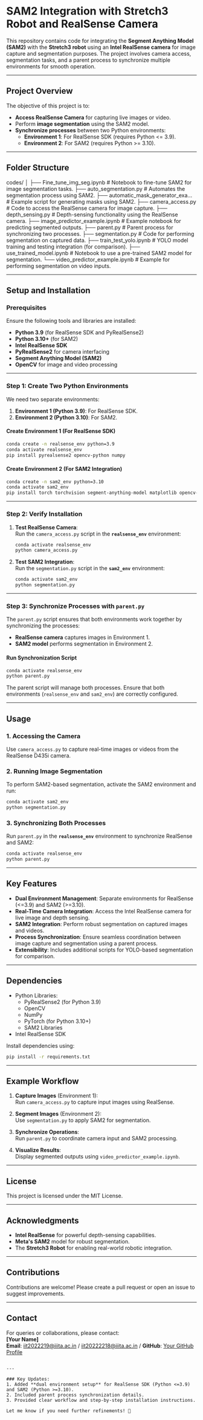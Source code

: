 


# SAM2 Integration with Stretch3 Robot and RealSense Camera

This repository contains code for integrating the **Segment Anything Model (SAM2)** with the **Stretch3 robot** using an **Intel RealSense camera** for image capture and segmentation purposes. The project involves camera access, segmentation tasks, and a parent process to synchronize multiple environments for smooth operation.

---

## Project Overview  

The objective of this project is to:  
- **Access RealSense Camera** for capturing live images or video.  
- Perform **image segmentation** using the SAM2 model.  
- **Synchronize processes** between two Python environments:  
   - **Environment 1**: For RealSense SDK (requires Python <= 3.9).  
   - **Environment 2**: For SAM2 (requires Python >= 3.10).  

---

## Folder Structure  


codes/
│
├── Fine_tune_img_seg.ipynb           # Notebook to fine-tune SAM2 for image segmentation tasks.
├── auto_segmentation.py             # Automates the segmentation process using SAM2.
├── automatic_mask_generator_exa...  # Example script for generating masks using SAM2.
├── camera_access.py                 # Code to access the RealSense camera for image capture.
├── depth_sensing.py                 # Depth-sensing functionality using the RealSense camera.
├── image_predictor_example.ipynb    # Example notebook for predicting segmented outputs.
├── parent.py                        # Parent process for synchronizing two processes.
├── segmentation.py                  # Code for performing segmentation on captured data.
├── train_test_yolo.ipynb            # YOLO model training and testing integration (for comparison).
├── use_trained_model.ipynb          # Notebook to use a pre-trained SAM2 model for segmentation.
└── video_predictor_example.ipynb    # Example for performing segmentation on video inputs.


---

## Setup and Installation  

### Prerequisites  
Ensure the following tools and libraries are installed:  
- **Python 3.9** (for RealSense SDK and PyRealSense2)  
- **Python 3.10+** (for SAM2)  
- **Intel RealSense SDK**  
- **PyRealSense2** for camera interfacing  
- **Segment Anything Model (SAM2)**  
- **OpenCV** for image and video processing  

---

### Step 1: Create Two Python Environments  

We need two separate environments:  
1. **Environment 1 (Python 3.9)**: For RealSense SDK.  
2. **Environment 2 (Python 3.10)**: For SAM2.  

#### Create Environment 1 (For RealSense SDK)  
```bash
conda create -n realsense_env python=3.9
conda activate realsense_env
pip install pyrealsense2 opencv-python numpy
```

#### Create Environment 2 (For SAM2 Integration)  
```bash
conda create -n sam2_env python=3.10
conda activate sam2_env
pip install torch torchvision segment-anything-model matplotlib opencv-python numpy
```

---

### Step 2: Verify Installation  

1. **Test RealSense Camera**:  
   Run the `camera_access.py` script in the **`realsense_env`** environment:  
   ```bash
   conda activate realsense_env
   python camera_access.py
   ```

2. **Test SAM2 Integration**:  
   Run the `segmentation.py` script in the **`sam2_env`** environment:  
   ```bash
   conda activate sam2_env
   python segmentation.py
   ```

---

### Step 3: Synchronize Processes with `parent.py`  

The `parent.py` script ensures that both environments work together by synchronizing the processes:  
- **RealSense camera** captures images in Environment 1.  
- **SAM2 model** performs segmentation in Environment 2.  

#### Run Synchronization Script  
```bash
conda activate realsense_env
python parent.py
```

The parent script will manage both processes. Ensure that both environments (`realsense_env` and `sam2_env`) are correctly configured.

---

## Usage  

### 1. **Accessing the Camera**  
Use `camera_access.py` to capture real-time images or videos from the RealSense D435i camera.  

### 2. **Running Image Segmentation**  
To perform SAM2-based segmentation, activate the SAM2 environment and run:  
```bash
conda activate sam2_env
python segmentation.py
```

### 3. **Synchronizing Both Processes**  
Run `parent.py` in the **`realsense_env`** environment to synchronize RealSense and SAM2:  
```bash
conda activate realsense_env
python parent.py
```

---

## Key Features  

- **Dual Environment Management**: Separate environments for RealSense (<=3.9) and SAM2 (>=3.10).  
- **Real-Time Camera Integration**: Access the Intel RealSense camera for live image and depth sensing.  
- **SAM2 Integration**: Perform robust segmentation on captured images and videos.  
- **Process Synchronization**: Ensure seamless coordination between image capture and segmentation using a parent process.  
- **Extensibility**: Includes additional scripts for YOLO-based segmentation for comparison.  

---

## Dependencies  

- Python Libraries:  
  - PyRealSense2 (for Python 3.9)  
  - OpenCV  
  - NumPy  
  - PyTorch (for Python 3.10+)  
  - SAM2 Libraries  
- Intel RealSense SDK  

Install dependencies using:  
```bash
pip install -r requirements.txt
```

---

## Example Workflow  

1. **Capture Images** (Environment 1):  
   Run `camera_access.py` to capture input images using RealSense.  

2. **Segment Images** (Environment 2):  
   Use `segmentation.py` to apply SAM2 for segmentation.  

3. **Synchronize Operations**:  
   Run `parent.py` to coordinate camera input and SAM2 processing.  

4. **Visualize Results**:  
   Display segmented outputs using `video_predictor_example.ipynb`.  

---

## License  

This project is licensed under the MIT License.  

---

## Acknowledgments  

- **Intel RealSense** for powerful depth-sensing capabilities.  
- **Meta's SAM2** model for robust segmentation.  
- The **Stretch3 Robot** for enabling real-world robotic integration.  

---

## Contributions  

Contributions are welcome! Please create a pull request or open an issue to suggest improvements.  

---

## Contact  

For queries or collaborations, please contact:  
**[Your Name]**  
**Email**: iit2022219@iiita.ac.in / iit20222218@iiita.ac.in / 
**GitHub**: [Your GitHub Profile](https://github.com/shorty-huddybuddy)  
```

---

### Key Updates:  
1. Added **dual environment setup** for RealSense SDK (Python <=3.9) and SAM2 (Python >=3.10).  
2. Included parent process synchronization details.  
3. Provided clear workflow and step-by-step installation instructions.  

Let me know if you need further refinements! 🚀
